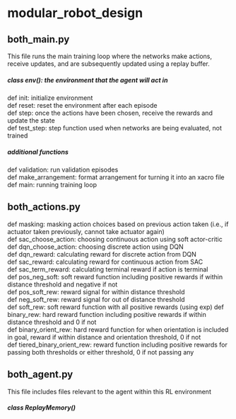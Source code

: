 # modular_robot_design
## both_main.py  
This file runs the main training loop where the networks make actions, receive updates, and are subsequently updated using a replay buffer.  
##### class env(): the environment that the agent will act in  
def init: initialize environment  
def reset: reset the environment after each episode  
def step: once the actions have been chosen, receive the rewards and update the state  
def test_step: step function used when networks are being evaluated, not trained  

##### additional functions
def validation: run validation episodes  
def make_arrangement: format arrangement for turning it into an xacro file  
def main: running training loop  

## both_actions.py
def masking: masking action choices based on previous action taken (i.e., if actuator taken previously, cannot take actuator again)  
def sac_choose_action: choosing continuous action using soft actor-critic  
def dqn_choose_action: choosing discrete action using DQN  
def dqn_reward: calculating reward for discrete action from DQN  
def sac_reward: calculating reward for continuous action from SAC  
def sac_term_reward: calculating terminal reward if action is terminal  
def pos_neg_soft: soft reward function including positive rewards if within distance threshold and negative if not  
def pos_soft_rew: reward signal for within distance threshold  
def neg_soft_rew: reward signal for out of distance threshold  
def soft_rew: soft reward function with all positive rewards (using exp)
def binary_rew: hard reward function including positive rewards if within distance threshold and 0 if not  
def binary_orient_rew: hard reward function for when orientation is included in goal, reward if within distance and orientation threshold, 0 if not  
def tiered_binary_orient_rew: reward function including positive rewards for passing both thresholds or either threshold, 0 if not passing any 

## both_agent.py
This file includes files relevant to the agent within this RL environment  
##### class ReplayMemory()

